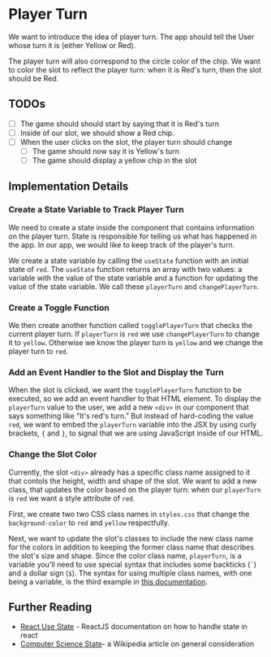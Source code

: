 # Player Turn
We want to introduce the idea of player turn. The app should tell the User whose turn it is (either Yellow or Red).

The player turn will also correspond to the circle color of the chip. We want to color the slot to reflect the player turn: when it is Red's turn, then the slot should be Red.

## TODOs
 - [ ] The game should should start by saying that it is Red's turn
 - [ ] Inside of our slot, we should show a Red chip.
 - [ ] When the user clicks on the slot, the player turn should change
   - [ ] The game should now say it is Yellow's turn
   - [ ] The game should display a yellow chip in the slot

## Implementation Details
### Create a State Variable to Track Player Turn
We need to create a state inside the <App> component that contains information on the player turn. State is responsible for telling us what has happened in the app. In our app, we would like to keep track of the player's turn.

We create a state variable by calling the `useState` function with an initial state of `red`. The `useState` function returns an array with two values: a variable with the value of the state variable and a function for updating the value of the state variable. We call these `playerTurn` and `changePlayerTurn`.

### Create a Toggle Function
We then create another function called `togglePlayerTurn` that checks the current player turn. If `playerTurn` is `red` we use `changePlayerTurn` to change it to `yellow`. Otherwise we know the player turn is `yellow` and we change the player turn to `red`.

### Add an Event Handler to the Slot and Display the Turn
When the slot is clicked, we want the `togglePlayerTurn` function to be executed, so we add an event handler to that HTML element. To display the `playerTurn` value to the user, we add a new `<div>` in our <App> component that says something like "It's red's turn." But instead of hard-coding the value `red`, we want to embed the `playerTurn` variable into the JSX by using curly brackets, `{` and `}`, to signal that we are using JavaScript inside of our HTML. 

### Change the Slot Color
Currently, the slot `<div>` already has a specific class name assigned to it that contols the height, width and shape of the slot. We want to add a new class, that updates the color based on the player turn: when our `playerTurn` is `red` we want a style attribute of `red`. 
 
First, we create two two CSS class names in `styles.css` that change the `background-color` to `red` and `yellow` respectfully. 
 
Next, we want to update the slot's classes to include the new class name for the colors in addition to keeping the former class name that describes the slot's size and shape. Since the color class name, `playerTurn`, is a variable you'll need to use special syntax that includes some backticks (`` ` ``) and a dollar sign (`$`). The syntax for using multiple class names, with one being a variable,  is the third example in [this documentation](https://medium.com/@christopherpecoraro/how-to-use-variables-strings-inside-classname-attributes-in-gatsby-7baebf360b05). 


## Further Reading
 - [React Use State](https://www.google.com/search?q=react+use+state) - ReactJS documentation on how to handle state in react
 - [Computer Science State](https://www.google.com/search?q=computer+science+state)- a Wikipedia article on general consideration
